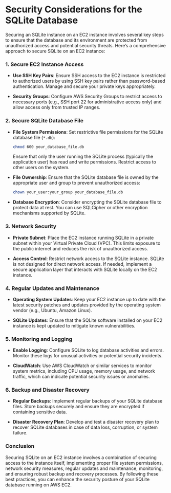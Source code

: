 # Security Considerations for the SQLite Database

Securing an SQLite instance on an EC2 instance involves several key steps to ensure that the database and its environment are protected from unauthorized access and potential security threats. Here’s a comprehensive approach to secure SQLite on an EC2 instance:

### 1. Secure EC2 Instance Access

- **Use SSH Key Pairs**: Ensure SSH access to the EC2 instance is restricted to authorized users by using SSH key pairs rather than password-based authentication. Manage and secure your private keys appropriately.

- **Security Groups**: Configure AWS Security Groups to restrict access to necessary ports (e.g., SSH port 22 for administrative access only) and allow access only from trusted IP ranges.

### 2. Secure SQLite Database File

- **File System Permissions**: Set restrictive file permissions for the SQLite database file (`*.db`):
  ```bash
  chmod 600 your_database_file.db
  ```
  Ensure that only the user running the SQLite process (typically the application user) has read and write permissions. Restrict access to other users on the system.

- **File Ownership**: Ensure that the SQLite database file is owned by the appropriate user and group to prevent unauthorized access:
  ```bash
  chown your_user:your_group your_database_file.db
  ```

- **Database Encryption**: Consider encrypting the SQLite database file to protect data at rest. You can use SQLCipher or other encryption mechanisms supported by SQLite.

### 3. Network Security

- **Private Subnet**: Place the EC2 instance running SQLite in a private subnet within your Virtual Private Cloud (VPC). This limits exposure to the public internet and reduces the risk of unauthorized access.

- **Access Control**: Restrict network access to the SQLite instance. SQLite is not designed for direct network access. If needed, implement a secure application layer that interacts with SQLite locally on the EC2 instance.

### 4. Regular Updates and Maintenance

- **Operating System Updates**: Keep your EC2 instance up to date with the latest security patches and updates provided by the operating system vendor (e.g., Ubuntu, Amazon Linux).

- **SQLite Updates**: Ensure that the SQLite software installed on your EC2 instance is kept updated to mitigate known vulnerabilities.

### 5. Monitoring and Logging

- **Enable Logging**: Configure SQLite to log database activities and errors. Monitor these logs for unusual activities or potential security incidents.

- **CloudWatch**: Use AWS CloudWatch or similar services to monitor system metrics, including CPU usage, memory usage, and network traffic, which can indicate potential security issues or anomalies.

### 6. Backup and Disaster Recovery

- **Regular Backups**: Implement regular backups of your SQLite database files. Store backups securely and ensure they are encrypted if containing sensitive data.

- **Disaster Recovery Plan**: Develop and test a disaster recovery plan to recover SQLite databases in case of data loss, corruption, or system failure.

### Conclusion

Securing SQLite on an EC2 instance involves a combination of securing access to the instance itself, implementing proper file system permissions, network security measures, regular updates and maintenance, monitoring, and ensuring robust backup and recovery processes. By following these best practices, you can enhance the security posture of your SQLite database running on AWS EC2.